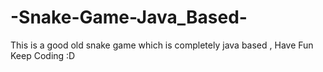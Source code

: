 # -Snake-Game-Java_Based-
This is a good old snake game which is completely java based , Have Fun Keep Coding :D
